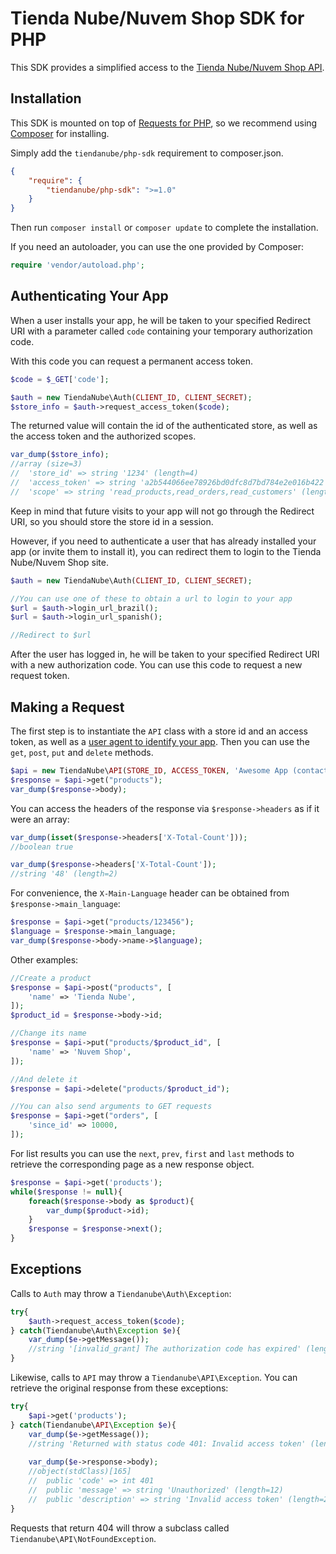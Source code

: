 Tienda Nube/Nuvem Shop SDK for PHP
==================================

This SDK provides a simplified access to the [Tienda Nube/Nuvem Shop API](https://github.com/TiendaNube/api-docs).

Installation
------------
This SDK is mounted on top of [Requests for PHP](https://github.com/rmccue/Requests), so we recommend using [Composer](https://github.com/composer/composer) for installing.

Simply add the `tiendanube/php-sdk` requirement to composer.json.

```json
{
    "require": {
        "tiendanube/php-sdk": ">=1.0"
    }
}
```

Then run `composer install` or `composer update` to complete the installation.

If you need an autoloader, you can use the one provided by Composer:

```php
require 'vendor/autoload.php';
```


Authenticating Your App
-----------------------
When a user installs your app, he will be taken to your specified Redirect URI with a parameter called `code` containing your temporary authorization code.

With this code you can request a permanent access token.

```php
$code = $_GET['code'];

$auth = new TiendaNube\Auth(CLIENT_ID, CLIENT_SECRET);
$store_info = $auth->request_access_token($code);
```

The returned value will contain the id of the authenticated store, as well as the access token and the authorized scopes.

```php
var_dump($store_info);
//array (size=3)
//  'store_id' => string '1234' (length=4)
//  'access_token' => string 'a2b544066ee78926bd0dfc8d7bd784e2e016b422' (length=40)
//  'scope' => string 'read_products,read_orders,read_customers' (length=40)
```

Keep in mind that future visits to your app will not go through the Redirect URI, so you should store the store id in a session.

However, if you need to authenticate a user that has already installed your app (or invite them to install it), you can redirect them to login to the Tienda Nube/Nuvem Shop site.

```php
$auth = new TiendaNube\Auth(CLIENT_ID, CLIENT_SECRET);

//You can use one of these to obtain a url to login to your app
$url = $auth->login_url_brazil();
$url = $auth->login_url_spanish();

//Redirect to $url
```

After the user has logged in, he will be taken to your specified Redirect URI with a new authorization code. You can use this code to request a new request token.


Making a Request
----------------
The first step is to instantiate the `API` class with a store id and an access token, as well as a [user agent to identify your app](https://github.com/TiendaNube/api-docs#identify-your-app). Then you can use the `get`, `post`, `put` and `delete` methods.

```php
$api = new TiendaNube\API(STORE_ID, ACCESS_TOKEN, 'Awesome App (contact@awesome.com)');
$response = $api->get("products");
var_dump($response->body);
```

You can access the headers of the response via `$response->headers` as if it were an array:

```php
var_dump(isset($response->headers['X-Total-Count']));
//boolean true

var_dump($response->headers['X-Total-Count']);
//string '48' (length=2)
```

For convenience, the `X-Main-Language` header can be obtained from `$response->main_language`:

```php
$response = $api->get("products/123456");
$language = $response->main_language;
var_dump($response->body->name->$language);
```

Other examples:

```php
//Create a product
$response = $api->post("products", [
    'name' => 'Tienda Nube',
]);
$product_id = $response->body->id;

//Change its name
$response = $api->put("products/$product_id", [
    'name' => 'Nuvem Shop',
]);

//And delete it
$response = $api->delete("products/$product_id");

//You can also send arguments to GET requests
$response = $api->get("orders", [
    'since_id' => 10000,
]);
```

For list results you can use the `next`, `prev`, `first` and `last` methods to retrieve the corresponding page as a new response object.

```php
$response = $api->get('products');
while($response != null){
    foreach($response->body as $product){
        var_dump($product->id);
    }
    $response = $response->next();
}
```

Exceptions
----------
Calls to `Auth` may throw a `Tiendanube\Auth\Exception`:

```php
try{
    $auth->request_access_token($code);
} catch(Tiendanube\Auth\Exception $e){
    var_dump($e->getMessage());
    //string '[invalid_grant] The authorization code has expired' (length=50)
}
```

Likewise, calls to `API` may throw a `Tiendanube\API\Exception`. You can retrieve the original response from these exceptions:

```php
try{
    $api->get('products');
} catch(Tiendanube\API\Exception $e){
    var_dump($e->getMessage());
    //string 'Returned with status code 401: Invalid access token' (length=43)
    
    var_dump($e->response->body);
    //object(stdClass)[165]
    //  public 'code' => int 401
    //  public 'message' => string 'Unauthorized' (length=12)
    //  public 'description' => string 'Invalid access token' (length=20)
}
```

Requests that return 404 will throw a subclass called `Tiendanube\API\NotFoundException`.